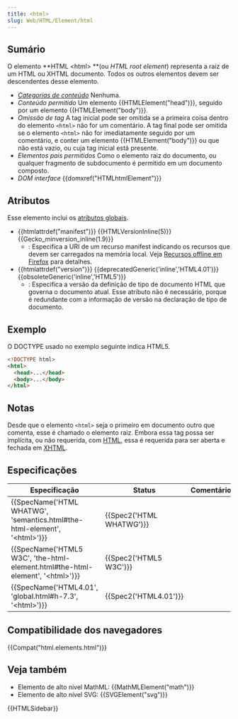 ```yaml
---
title: <html>
slug: Web/HTML/Element/html
---
```

## Sumário

O elemento **HTML \<html> **(ou _HTML root element_) representa a raiz de um HTML ou XHTML documento. Todos os outros elementos devem ser descendentes desse elemento.

- _[Categorias de conteúdo](/pt-BR/docs/HTML/Content_categories)_ Nenhuma.
- _Conteúdo permitido_ Um elemento {{HTMLElement("head")}}, seguido por um elemento {{HTMLElement("body")}}.
- _Omissão de tag_ A tag inicial pode ser omitida se a primeira coisa dentro do elemento `<html>` não for um comentário.
  A tag final pode ser omitida se o elemento `<html>` não for imediatamente seguido por um comentário, e conter um elemento {{HTMLElement("body")}} ou que não está vazio, ou cuja tag inicial está presente.
- _Elementos pais permitidos_ Como o elemento raiz do documento, ou qualquer fragmento de subdocumento é permitido em um documento composto.
- _DOM interface_ {{domxref("HTMLhtmlElement")}}

## Atributos

Esse elemento inclui os [atributos globais](/pt-BR/docs/HTML/Global_attributes).

- {{htmlattrdef("manifest")}} {{HTMLVersionInline(5)}} {{Gecko_minversion_inline(1.9)}}
  - : Especifica a URI de um recurso manifest indicando os recursos que devem ser carregados na memória local. Veja [Recursos offline em Firefox](/pt-BR/docs/HTML/Using_the_application_cache) para detalhes.
- {{htmlattrdef("version")}} {{deprecatedGeneric('inline','HTML4.01')}} {{obsoleteGeneric('inline','HTML5')}}
  - : Especifica a versão da definição de tipo de documento HTML que governa o documento atual. Esse atributo não é necessário, porque é redundante com a informação de versão na declaração de tipo de documento.

## Exemplo

O DOCTYPE usado no exemplo seguinte indica HTML5.

```html
<!DOCTYPE html>
<html>
  <head>...</head>
  <body>...</body>
</html>
```

## Notas

Desde que o elemento `<html>` seja o primeiro em documento outro que comenta, esse é chamado o elemento raiz. Embora essa tag possa ser implícita, ou não requerida, com [HTML](/pt-BR/docs/HTML), essa é requerida para ser aberta e fechada em [XHTML](/pt-BR/docs/XHTML).

## Especificações

| Especificação                                                                                                    | Status                           | Comentário |
| ---------------------------------------------------------------------------------------------------------------- | -------------------------------- | ---------- |
| {{SpecName('HTML WHATWG', 'semantics.html#the-html-element', '&lt;html&gt;')}}         | {{Spec2('HTML WHATWG')}} |            |
| {{SpecName('HTML5 W3C', 'the-html-element.html#the-html-element', '&lt;html&gt;')}} | {{Spec2('HTML5 W3C')}}     |            |
| {{SpecName('HTML4.01', 'global.html#h-7.3', '&lt;html&gt;')}}                                 | {{Spec2('HTML4.01')}}     |            |

## Compatibilidade dos navegadores

{{Compat("html.elements.html")}}

## Veja também

- Elemento de alto nível MathML: {{MathMLElement("math")}}
- Elemento de alto nível SVG: {{SVGElement("svg")}}

{{HTMLSidebar}}

